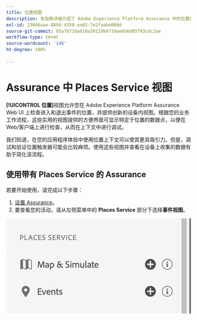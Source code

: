 ```yaml
---
title: 位置视图
description: 本指南详细介绍了 Adobe Experience Platform Assurance 中的位置视图的信息。
exl-id: 23086aae-8894-4350-aa02-7e2faabe000d
source-git-commit: 05a7b73da610a30119b4719ae6b6d85f93cdc2ae
workflow-type: tm+mt
source-wordcount: '146'
ht-degree: 100%

---
```


# Assurance 中 Places Service 视图

**[!UICONTROL 位置]**&#x200B;视图允许您在 Adobe Experience Platform Assurance Web UI 上检查进入和退出事件的位置，并提供创新的设备内视图。根据您的业务工作流程，这些实用的视图提供的方便界面可显示特定于位置的数据点，以便在 Web/客户端上进行检查，从而在上下文中进行调试。

我们知道，在您的应用程序体验中使用位置上下文可以使其更具吸引力。但是，调试和验证位置触发器可能会比较麻烦。使用这些视图并查看在设备上收集的数据有助于简化该流程。

## 使用带有 Places Service 的 Assurance

若要开始使用，请完成以下步骤：

1. [设置 Assurance](../tutorials/implement-assurance.md)。
2. 要查看您的活动，请从左侧菜单中的 **Places Service** 部分下选择&#x200B;**事件视图**。

![](./images/places-service/places-view.png)
